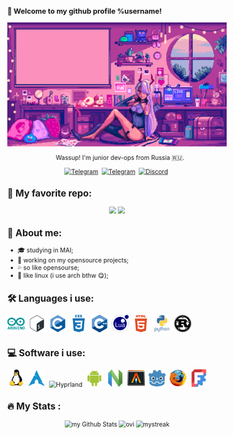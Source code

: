 ### :floppy_disk: Welcome to my github profile %username!
<img src="https://github.com/swrneko/swrneko/blob/main/x4hnwsvps4h91.gif" />

<!---
<p align="center"> 
  Visitor count<br>
  <img src="https://profile-counter.glitch.me/swrneko/count.svg" />
</p>
-->

<p align="center" > 
  &emsp;Wassup! I'm junior dev-ops from Russia 🇷🇺.
</p>

<div>
  <p align="center">
    <a href="https://t.me/swrnekodesu" target="_blank"><img src="https://img.shields.io/badge/Telegram-2CA5E0?style=for-the-badge&logo=telegram&logoColor=white" alt="Telegram"></a>&nbsp;
    <a href="https://www.reddit.com/user/sayyyo/" target="_blank"><img src="https://img.shields.io/badge/Reddit-FF4500?style=for-the-badge&logo=reddit&logoColor=white" alt="Telegram"></a>&nbsp;
    <a href="https://discord.com/users/559014699950145556" target="_blank"><img src="https://img.shields.io/badge/Discord-5865F2?style=for-the-badge&logo=discord&logoColor=white" alt="Discord"></a>&nbsp;
  </p>
</div>

## :fish_cake: My favorite repo:
<p align="center">
  <a href="https://github.com/swrneko/dots"><img src="https://github-readme-stats.vercel.app/api/pin/?username=swrneko&repo=dots&theme=tokyonight&hide_border=true&show_owner=true" /></a>
  <a href="https://github.com/swrneko/mai_shit"><img src="https://github-readme-stats.vercel.app/api/pin/?username=swrneko&repo=mai_shit&theme=tokyonight&hide_border=true&show_owner=true" /></a>
</p>

## :rice_ball: About me:
- :mortar_board: studying in MAI; <br>
- :briefcase: working on my opensource projects; <br>
- :sweat_drops: so like opensourse; <br>
- :purple_heart: like linux (i use arch bthw :yum:); <br>

## :hammer_and_wrench: Languages i use:
<div>
  <img src="https://github.com/devicons/devicon/blob/master/icons/arduino/arduino-original-wordmark.svg" title="Arduino" alt="Arduino" width="40" height="40"/>&nbsp;
  <img src="https://github.com/devicons/devicon/blob/master/icons/bash/bash-original.svg" title="Bash" alt="Bash" width="40" height="40"/>&nbsp;
  <img src="https://github.com/devicons/devicon/blob/master/icons/c/c-original.svg" title="C" alt="C" width="40" height="40"/>&nbsp;
  <img src="https://github.com/devicons/devicon/blob/master/icons/css3/css3-plain-wordmark.svg" title="CSS" alt="CSS" width="40" height="40"/>&nbsp;
  <img src="https://github.com/devicons/devicon/blob/master/icons/cplusplus/cplusplus-original.svg" title="C++" alt="C++" width="40" height="40"/>&nbsp;
  <img src="https://github.com/devicons/devicon/blob/master/icons/lua/lua-original.svg" title="LUA" alt="LUA " width="40" height="40"/>&nbsp;
  <img src="https://github.com/devicons/devicon/blob/master/icons/html5/html5-plain-wordmark.svg" title="HTML5" alt="HTML" width="40" height="40"/>&nbsp;
  <img src="https://github.com/devicons/devicon/blob/master/icons/python/python-original-wordmark.svg" title="Python" alt="Python" width="40" height="40"/>&nbsp;
  <img src="https://github.com/devicons/devicon/blob/master/icons/rust/rust-original.svg" title="Rust" alt="Rust" width="40" height="40"/>&nbsp;
</div>

## :computer: Software i use:
<div>
  <img src="https://github.com/devicons/devicon/blob/master/icons/linux/linux-original.svg" title="Linux" alt="Linux" width="40" height="40"/>&nbsp;
  <img src="https://github.com/devicons/devicon/blob/master/icons/archlinux/archlinux-original.svg" title="Archlinux" alt="Archlinux" width="40" height="40"/>&nbsp;
  <img src="https://github.com/Ryo-samuraiJP/skill-icons2/blob/main/assets/hyprland-auto.svg" title="Hyprland" alt="Hyprland" width="40" height="40"/>&nbsp;
  <img src="https://github.com/devicons/devicon/blob/master/icons/android/android-original.svg" title="Android" alt="Android" width="40" height="40"/>&nbsp;
  <img src="https://github.com/devicons/devicon/blob/master/icons/neovim/neovim-original.svg" title="Neovim" alt="Neovim" width="40" height="40"/>&nbsp;
  <img src="https://github.com/alacritty/alacritty/blob/master/extra/logo/alacritty-term.svg" title="Alacritty" alt="Alacritty" width="40" height="40"/>&nbsp;
  <img src="https://github.com/devicons/devicon/blob/master/icons/godot/godot-original.svg" title="Godot" alt="Godot" width="40" height="40"/>&nbsp;
  <img src="https://github.com/devicons/devicon/blob/master/icons/firefox/firefox-original.svg" title="Firefox" alt="Firefox" width="40" height="40"/>&nbsp;
  <img src="https://github.com/FreeCAD/FreeCAD/blob/main/src/Gui/Icons/freecad.svg" title="Freecad" alt="Freecad" width="40" height="40"/>&nbsp;
<div>

## :fire: My Stats : 
<div>
  <p align="center" >
    <img width="450" height="200" align="center" src="https://github-readme-stats.vercel.app/api?username=swrneko&include_all_commits=true&count_private=true&show_icons=true&theme=tokyonight&hide_border=true" alt="my Github Stats"/> 
    <img width="350" height="187" align="center" src="https://github-readme-stats.vercel.app/api/top-langs?username=swrneko&show_icons=true&locale=en&layout=compact&theme=tokyonight&hide_border=true" alt="ovi" />
    <img width="450" align="center" src="https://github-readme-streak-stats.herokuapp.com/?user=swrneko&theme=tokyonight&hide_border=true" alt="mystreak"/>
  </p>
<div>
